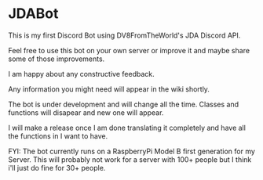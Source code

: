 # JDABot

This is my first Discord Bot using DV8FromTheWorld's JDA Discord API.

Feel free to use this bot on your own server or improve it and maybe share some of those improvements. 

I am happy about any constructive feedback.

Any information you might need will appear in the wiki shortly.

The bot is under development and will change all the time. Classes and functions will disapear and new one will appear. 

I will make a release once I am done translating it completely and have all the functions in I want to have.

FYI: The bot currently runs on a RaspberryPi Model B first generation for my Server. This will probably not work for a server with 100+ people but I think i'll just do fine for 30+ people.
